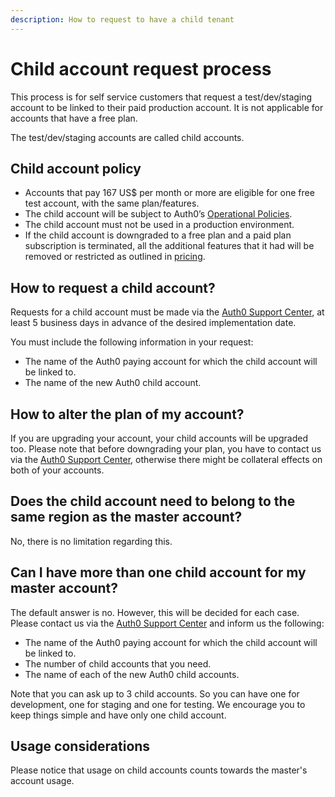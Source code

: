 ```yaml
---
description: How to request to have a child tenant
---
```


# Child account request process

This process is for self service customers that request a test/dev/staging account to be linked to their paid production account. It is not applicable for accounts that have a free plan.

The test/dev/staging accounts are called child accounts.

## Child account policy

* Accounts that pay 167 US$ per month or more are eligible for one free test account, with the same plan/features.
* The child account will be subject to Auth0’s [Operational Policies](/policies).
* The child account must not be used in a production environment.
* If the child account is downgraded to a free plan and a paid plan subscription is terminated, all the additional features that it had will be removed or restricted as outlined in [pricing](https://auth0.com/pricing).

## How to request a child account?

Requests for a child account must be made via the [Auth0 Support Center](https://support.auth0.com/), at least 5 business days in advance of the desired implementation date.

You must include the following information in your request:
* The name of the Auth0 paying account for which the child account will be linked to.
* The name of the new Auth0 child account.

## How to alter the plan of my account?

If you are upgrading your account, your child accounts will be upgraded too. Please note that before downgrading your plan, you have to contact us via the [Auth0 Support Center](https://support.auth0.com/), otherwise there might be collateral effects on both of your accounts.

## Does the child account need to belong to the same region as the master account?

No, there is no limitation regarding this.

## Can I have more than one child account for my master account?

The default answer is no. However, this will be decided for each case. Please contact us via the [Auth0 Support Center](https://support.auth0.com/) and inform us the following:
* The name of the Auth0 paying account for which the child account will be linked to.
* The number of child accounts that you need.
* The name of each of the new Auth0 child accounts.

Note that you can ask up to 3 child accounts. So you can have one for development, one for staging and one for testing. We encourage you to keep things simple and have only one child account.

## Usage considerations

Please notice that usage on child accounts counts towards the master's account usage. 
